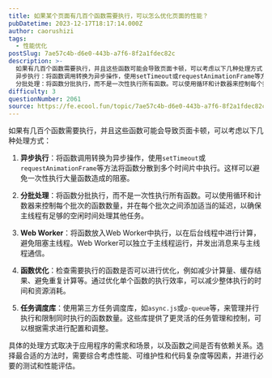 ```yaml
---
title: 如果某个页面有几百个函数需要执行，可以怎么优化页面的性能？
pubDatetime: 2023-12-17T18:17:14.000Z
author: caorushizi
tags:
  - 性能优化
postSlug: 7ae57c4b-d6e0-443b-a7f6-8f2a1fdec82c
description: >-
  如果有几百个函数需要执行，并且这些函数可能会导致页面卡顿，可以考虑以下几种处理方式：
  异步执行：将函数调用转换为异步操作，使用setTimeout或requestAnimationFrame等方法将函数分散到多个时间片中执行。这样可以避免一次性执行大量函数造成的阻塞。
  分批处理：将函数分批执行，而不是一次性执行所有函数。可以使用循环和计数器来控制每个批次的函数数量，并在每个批次之间添加适当的延迟，
difficulty: 3
questionNumber: 2061
source: https://fe.ecool.fun/topic/7ae57c4b-d6e0-443b-a7f6-8f2a1fdec82c
---
```


如果有几百个函数需要执行，并且这些函数可能会导致页面卡顿，可以考虑以下几种处理方式：

1. **异步执行**：将函数调用转换为异步操作，使用`setTimeout`或`requestAnimationFrame`等方法将函数分散到多个时间片中执行。这样可以避免一次性执行大量函数造成的阻塞。

2. **分批处理**：将函数分批执行，而不是一次性执行所有函数。可以使用循环和计数器来控制每个批次的函数数量，并在每个批次之间添加适当的延迟，以确保主线程有足够的空闲时间处理其他任务。

3. **Web Worker**：将函数放入Web Worker中执行，以在后台线程中进行计算，避免阻塞主线程。Web Worker可以独立于主线程运行，并发出消息来与主线程通信。

4. **函数优化**：检查需要执行的函数是否可以进行优化，例如减少计算量、缓存结果、避免重复计算等。通过优化单个函数的执行效率，可以减少整体执行的时间和资源消耗。

5. **任务调度库**：使用第三方任务调度库，如`async.js`或`p-queue`等，来管理并行执行和限制同时执行的函数数量。这些库提供了更灵活的任务管理和控制，可以根据需求进行配置和调整。

具体的处理方式取决于应用程序的需求和场景，以及函数之间是否有依赖关系。选择最合适的方法时，需要综合考虑性能、可维护性和代码复杂度等因素，并进行必要的测试和性能评估。
